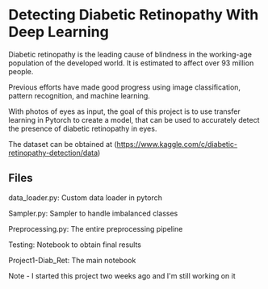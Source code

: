 # Detecting Diabetic Retinopathy With Deep Learning

Diabetic retinopathy is the leading cause of blindness in the working-age population of the developed world. It is estimated to affect over 93 million people.

Previous efforts have made good progress using image classification, pattern recognition, and machine learning. 

With photos of eyes as input, the goal of this project is to use transfer learning in Pytorch to create a model, that can be used to accurately detect the presence of diabetic retinopathy in eyes.

The dataset can be obtained at (https://www.kaggle.com/c/diabetic-retinopathy-detection/data)

## Files

data_loader.py: Custom data loader in pytorch

Sampler.py: Sampler to handle imbalanced classes

Preprocessing.py: The entire preprocessing pipeline

Testing: Notebook to obtain final results

Project1-Diab_Ret: The main notebook

Note - I started this project two weeks ago and I'm still working on it
